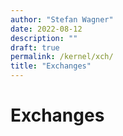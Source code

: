 ```yaml
---
author: "Stefan Wagner"
date: 2022-08-12
description: ""
draft: true
permalink: /kernel/xch/
title: "Exchanges"
---
```


# Exchanges
